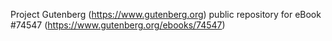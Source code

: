 Project Gutenberg (https://www.gutenberg.org) public repository for
eBook #74547 (https://www.gutenberg.org/ebooks/74547)
